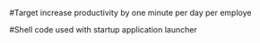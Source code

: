 #Target increase productivity by one minute per day per employe

#Shell code used with startup application launcher
